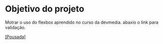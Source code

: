 # Objetivo do projeto

Motrar o uso do flexbox aprendido no curso da devmedia. abaxio o link para validação. 

<a href="https://gbrl-malachias.github.io/Pousada/" target="_blank">[Pousada]</a>
